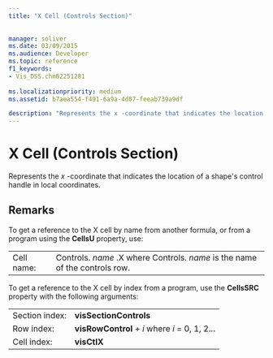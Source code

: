 ```yaml
---
title: "X Cell (Controls Section)"
 
 
manager: soliver
ms.date: 03/09/2015
ms.audience: Developer
ms.topic: reference
f1_keywords:
- Vis_DSS.chm82251281
 
ms.localizationpriority: medium
ms.assetid: b7aea554-f491-6a9a-4d07-feeab739a9df

description: "Represents the x -coordinate that indicates the location of a shape's control handle in local coordinates."
---
```


# X Cell (Controls Section)

Represents the  *x*  -coordinate that indicates the location of a shape's control handle in local coordinates. 
  
## Remarks

To get a reference to the X cell by name from another formula, or from a program using the **CellsU** property, use: 
  
|||
|:-----|:-----|
| Cell name:  <br/> | Controls.  *name*  .X where Controls.  *name*  is the name of the controls row. |
   
To get a reference to the X cell by index from a program, use the **CellsSRC** property with the following arguments: 
  
|||
|:-----|:-----|
| Section index:  <br/> |**visSectionControls** <br/> |
| Row index:  <br/> |**visRowControl** +  *i*            where  *i*  = 0, 1, 2... |
| Cell index:  <br/> |**visCtlX** <br/> |
   

